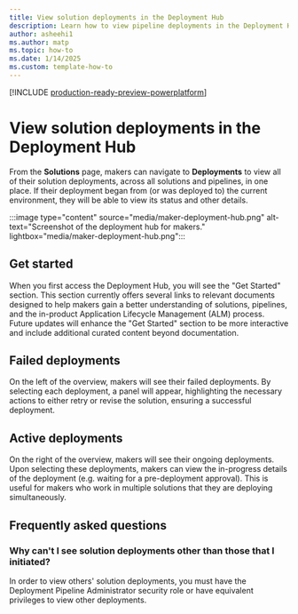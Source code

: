 ```yaml
---
title: View solution deployments in the Deployment Hub
description: Learn how to view pipeline deployments in the Deployment Hub.
author: asheehi1
ms.author: matp
ms.topic: how-to
ms.date: 1/14/2025
ms.custom: template-how-to
---
```

[!INCLUDE [production-ready-preview-powerplatform](~/../shared-content/shared/preview-includes/production-ready-preview-powerplatform.md)]

# View solution deployments in the Deployment Hub

From the **Solutions** page, makers can navigate to **Deployments** to view all of their solution deployments, across all solutions and pipelines, in one place. If their deployment began from (or was deployed to) the current environment, they will be able to view its status and other details.

:::image type="content" source="media/maker-deployment-hub.png" alt-text="Screenshot of the deployment hub for makers." lightbox="media/maker-deployment-hub.png":::

## Get started
When you first access the Deployment Hub, you will see the "Get Started" section. This section currently offers several links to relevant documents designed to help makers gain a better understanding of solutions, pipelines, and the in-product Application Lifecycle Management (ALM) process. Future updates will enhance the "Get Started" section to be more interactive and include additional curated content beyond documentation.

## Failed deployments
On the left of the overview, makers will see their failed deployments. By selecting each deployment, a panel will appear, highlighting the necessary actions to either retry or revise the solution, ensuring a successful deployment.

## Active deployments
On the right of the overview, makers will see their ongoing deployments. Upon selecting these deployments, makers can view the in-progress details of the deployment (e.g. waiting for a pre-deployment approval). This is useful for makers who work in multiple solutions that they are deploying simultaneously.

## Frequently asked questions

### Why can't I see solution deployments other than those that I initiated?
In order to view others' solution deployments, you must have the Deployment Pipeline Administrator security role or have equivalent privileges to view other deployments.
